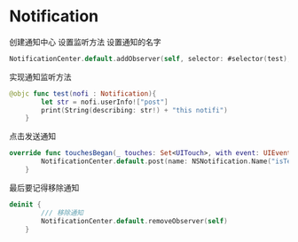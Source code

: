 # Notification

创建通知中心
设置监听方法
设置通知的名字

```swift
NotificationCenter.default.addObserver(self, selector: #selector(test), name: NSNotification.Name(rawValue:"isTest"), object: nil)
```

实现通知监听方法

```swift
@objc func test(nofi : Notification){
        let str = nofi.userInfo!["post"]
        print(String(describing: str!) + "this notifi")
    }
```

点击发送通知

```swift
override func touchesBegan(_ touches: Set<UITouch>, with event: UIEvent?) {
        NotificationCenter.default.post(name: NSNotification.Name("isTest"), object: self, userInfo: ["post":"NewTest"])
    }
```

最后要记得移除通知

```swift
deinit {
        /// 移除通知
        NotificationCenter.default.removeObserver(self)
    }
```
